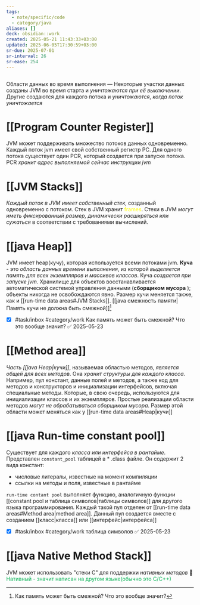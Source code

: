 ```yaml
---
tags:
  - note/specific/code
  - category/java
aliases: []
deck: obsidian::work
created: 2025-05-21 11:43:33+03:00
updated: 2025-06-05T17:30:59+03:00
sr-due: 2025-07-01
sr-interval: 26
sr-ease: 254
---
```


```table-of-contents
```

Области данных во время выполнения
—
Некоторые участки данных созданы JVM во время старта и *уничтожаются при её выключении*. Другие создаются для каждого потока и *уничтожаются*, *когда поток уничтожается*

# [[Program Counter Register]]

JVM может поддерживать множество потоков данных одновременно. Каждый поток jvm имеет свой собственный регистр PC. Для одного потока существует один PCR, который создается при запуске потока. PCR *хранит адрес выполняемой сейчас инструкции jvm*

# [[JVM Stacks]]

*Каждый поток в JVM имеет собственный стек*, созданный одновременно с потоком. Стек в JVM хранит <font color="#ffff00">frames</font>. Стеки в JVM *могут иметь фиксированный размер, динамически расширяться или сужаться* в соответствии с требованиями вычислений.

# [[java Heap]]

JVM имеет heap(кучу), которая используется всеми потоками jvm. **Куча** - это *область данных времени выполнения*, из которой *выделяется память для всех экземпляров и массивов классов*. Куча *создается при запуске jvm*. Хранилище для объектов восстанавливается автоматической системой управления данными (**сборщиком мусора** ); объекты никогда не освобождаются явно. Размер кучи меняется также, как и [[run-time data areas#JVM Stacks]]. [[java смежность памяти|Память кучи не должна быть смежной]][^1]
- [x] #task/inbox #category/work Как память может быть смежной? Что это вообще значит? ✅ 2025-05-23

# [[Method area]]

*Часть [[java Heap|кучи]]*, называемая областью методов, *является общей для всех методов*. Она *хранит структуры для каждого класса*. Например, пул констант, данные полей и методов, а также код для методов и конструкторов и инициализации интерфейсов, включая специальные методы. Которые, в свою очередь, используются для инициализации классов и их экземпляров. Простые реализации области методов *могут не обрабатываться сборщиком мусора*. Размер этой области может меняться как у [[run-time data areas#Heap|кучи]]

# [[java Run-time constant pool]]

Существует для каждого *класса или интерфейса в рантайме*. Представлен `constant_pool` таблицей в * .class файле. Он содержит 2 вида констант:
- числовые литералы, известные на момент компиляции
- ссылки на методы и поля, известные в рантайме

`run-time contant pool` выполняет функцию, аналогичную функции [[constant pool и таблица символов|таблицы символов]] для другого языка программирования. Каждый такой пул отделен от [[run-time data areas#Method area|method area]]. Данный пул создается вместе с созданием [[класс|класса]] или [[интерфейс|интерфейса]]
- [x] #task/inbox #category/work таблица символов ✅ 2025-05-23
# [[java Native Method Stack]]

JVM может использовать "стеки С" для поддержки *нативных методов*
💎 <font color="#00b050">Нативный - значит написан на другом языке(обычно это С/С++)</font>

[^1]: Как память может быть смежной? Что это вообще значит?
